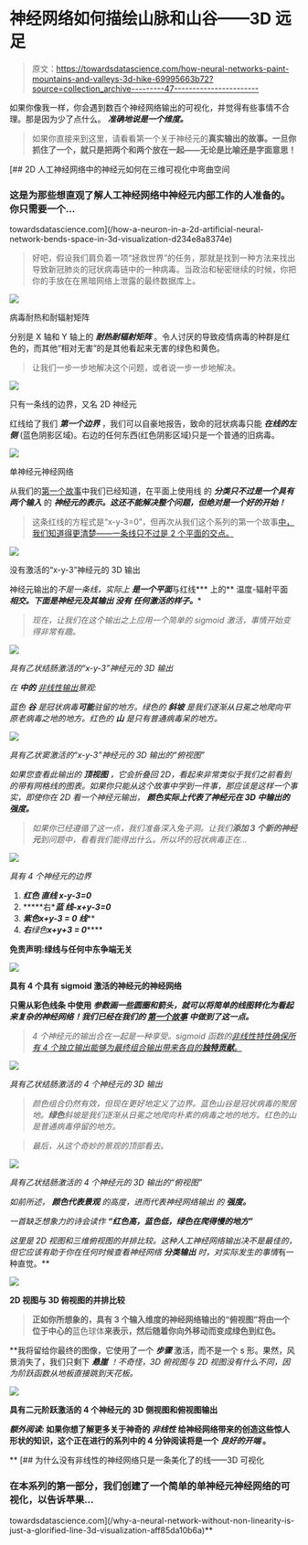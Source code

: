 # 神经网络如何描绘山脉和山谷——3D 远足

> 原文：<https://towardsdatascience.com/how-neural-networks-paint-mountains-and-valleys-3d-hike-69995663b72?source=collection_archive---------47----------------------->

如果你像我一样，你会遇到数百个神经网络输出的可视化，并觉得有些事情不合理。那是因为少了点什么。 ***准确地说是一个维度。***

> 如果你直接来到这里，请看看第一个关于神经元的**真实输出的故事。一旦你抓住了一个，就只是把两个和两个放在一起——无论是比喻还是字面意思！**

[](/how-a-neuron-in-a-2d-artificial-neural-network-bends-space-in-3d-visualization-d234e8a8374e) [## 2D 人工神经网络中的神经元如何在三维可视化中弯曲空间

### 这是为那些想直观了解人工神经网络中神经元内部工作的人准备的。你只需要一个…

towardsdatascience.com](/how-a-neuron-in-a-2d-artificial-neural-network-bends-space-in-3d-visualization-d234e8a8374e) 

> 好吧，假设我们肩负着一项“拯救世界”的任务，那就是找到一种方法来找出导致新冠肺炎的冠状病毒链中的一种病毒。当政治和秘密继续的时候，你把你的手放在在黑暗网络上泄露的最终数据库上。

![](img/b1793c35a44d93476d17a26651f3a26f.png)

病毒耐热和耐辐射矩阵

分别是 X 轴和 Y 轴上的 ***耐热耐辐射矩阵*** 。令人讨厌的导致疫情病毒的种群是红色的，而其他“相对无害”的是其他看起来无害的绿色和黄色。

> 让我们一步一步地解决这个问题，或者说一步一步地解决。

![](img/8d98ad45c5adf6be7a246df7aa7f98cd.png)

只有一条线的边界，又名 2D 神经元

红线给了我们 ***第一个边界*** ，我们可以自豪地报告，致命的冠状病毒只能 ***在线的左侧*** (蓝色阴影区域)。右边的任何东西(红色阴影区域)只是一个普通的旧病毒。

![](img/5704262aecd1625eff9a5f221e950bee.png)

单神经元神经网络

从我们的[第一个故事](/how-a-neuron-in-a-2d-artificial-neural-network-bends-space-in-3d-visualization-d234e8a8374e)中我们已经知道，在平面上使用线 的 ***分类只不过是一个具有两个输入*** 的 ***神经元的表示。这还不能解决整个问题，但绝对是一个好的开始！***

> 这条红线的方程式是“x-y-3=0”，但再次从我们这个系列的第一个故事[中，我们知道得更清楚——一条线只不过是 2 个平面的交点。](/how-a-neuron-in-a-2d-artificial-neural-network-bends-space-in-3d-visualization-d234e8a8374e)

![](img/05f0ccaa78351accbf704b7c2c77a8f4.png)

没有激活的“x-y-3”神经元的 3D 输出

神经元输出的*不是一条线，实际上 ***是一个平面****与红线*** 上的** 温度-辐射平面 ***相交。下面是神经元及其输出 ***没有*** 任何激活的样子。****

> *现在，让我们在这个输出之上应用一个简单的 sigmoid 激活，事情开始变得非常有趣。*

*![](img/cdbde1c018d1f5a5160d153d0b057867.png)*

*具有乙状结肠激活的“x-y-3”神经元的 3D 输出*

*在 ***中的*** [非线性输出](/why-a-neural-network-without-non-linearity-is-just-a-glorified-line-3d-visualization-aff85da10b6a)景观:*

*蓝色 ***谷*** 是冠状病毒**可能**驻留的地方。绿色的 ***斜坡*** 是我们逐渐从日冕之地爬向平原老病毒之地的地方。红色的 ***山*** 是只有普通病毒呆的地方。*

*![](img/c4443bfab79537d02202c270a34e76cc.png)*

*具有乙状窦激活的“x-y-3”神经元的 3D 输出的“俯视图”*

*如果您查看此输出的 ***顶视图*** ，它会折叠回 2D，看起来非常类似于我们之前看到的带有网格线的图表。*如果你只能从这个故事中学到一件事，那应该是这样一个事实，即使你在 2D 看一个神经元输出，* ***颜色实际上代表了神经元在 3D 中输出的强度。****

> *如果你已经遵循了这一点，我们准备深入兔子洞。让我们**添加 3 个新的神经元**到问题中，看看我们能得出什么。所以坏的冠状病毒正在…*

*![](img/397c46d313b7e1c4ee3a466883fc12a4.png)*

*具有 4 个神经元的边界*

1.  ******红色*** 直线 x-y-3=0***
2.  *****右*******蓝*** 线-x+y-3=0***
3.  *******紫色****x+y-3 = 0 线*****
4.  ******右*****绿色****x+y+3 = 0*******

****免责声明:绿线与任何中东争端无关****

**![](img/a11bf8445d6c9be9a0ebc06405b1fd96.png)**

**具有 4 个具有 sigmoid 激活的神经元的神经网络**

**只需从彩色线条 中使用 ***参数画一些圆圈和箭头，就可以将简单的线图转化为看起来复杂的神经网络！*我们已经在我们的* [*第一个故事*](/how-a-neuron-in-a-2d-artificial-neural-network-bends-space-in-3d-visualization-d234e8a8374e) *中做到了这一点。******

> *4 个神经元的输出合在一起是一种享受。sigmoid 函数的[非线性特性确保所有 4 个独立输出能够为最终组合输出带来各自的**独特贡献**。](/why-a-neural-network-without-non-linearity-is-just-a-glorified-line-3d-visualization-aff85da10b6a)*

*![](img/34ac4d8a6281825546b2186dde865128.png)*

*具有乙状结肠激活的 4 个神经元的 3D 输出*

> *颜色组合仍然有效，但现在更好地定义了边界。蓝色山谷是冠状病毒的聚居地。**绿色**斜坡是我们逐渐从日冕之地爬向朴素的病毒之地的地方。红色的山是普通病毒停留的地方。*

> *最后，从这个奇妙的景观的顶部看去。*

*![](img/3af1b28fa10d3d9e3ff6d994abdfbe22.png)*

*具有乙状结肠激活的 4 个神经元的 3D 输出的“俯视图”*

*如前所述， ***颜色代表景观*** 的高度，进而代表神经网络输出 的 ***强度。****

**一首缺乏想象力的诗会读作* ***“红色高，蓝色低，绿色在爬得慢的地方”****

*这里是 2D 视图和三维俯视图的并排比较。这种人工神经网络输出决不是最佳的，但它应该有助于你在任何时候查看神经网络 ***分类输出*** 时，对实际发生的事情*有一种直觉。**

**![](img/708fa6e14b8b90f918d10009a28482a5.png)**

**2D 视图与 3D 俯视图的并排比较**

> **正如你所想象的，具有 3 个输入维度的神经网络输出的“俯视图”将由一个位于中心的**蓝色球体**来表示，然后随着你向外移动而变成绿色到红色。**

**我将留给你最终的图像，它使用了一个 ***步骤*** 激活，而不是一个 s 形。果然，风景消失了，我们只剩下 ***悬崖*** *！*不奇怪，3D *俯视图*与 2D 视图没有什么不同，因为阶跃函数从地板直接跳到天花板。**

**![](img/3e8896b91c8123fe63c2579a4484ff8e.png)**

**具有二元阶跃激活的 4 个神经元的 3D 侧视图和俯视图输出**

*****额外阅读:*** 如果你想了解更多关于神奇的 ***非线性*** 给神经网络带来的创造这些惊人形状的知识，这个正在进行的系列中的 4 分钟阅读将是一个 ***良好的开端*** 。**

**[](/why-a-neural-network-without-non-linearity-is-just-a-glorified-line-3d-visualization-aff85da10b6a) [## 为什么没有非线性的神经网络只是一条美化了的线——3D 可视化

### 在本系列的第一部分，我们创建了一个简单的单神经元神经网络的可视化，以告诉苹果…

towardsdatascience.com](/why-a-neural-network-without-non-linearity-is-just-a-glorified-line-3d-visualization-aff85da10b6a)**